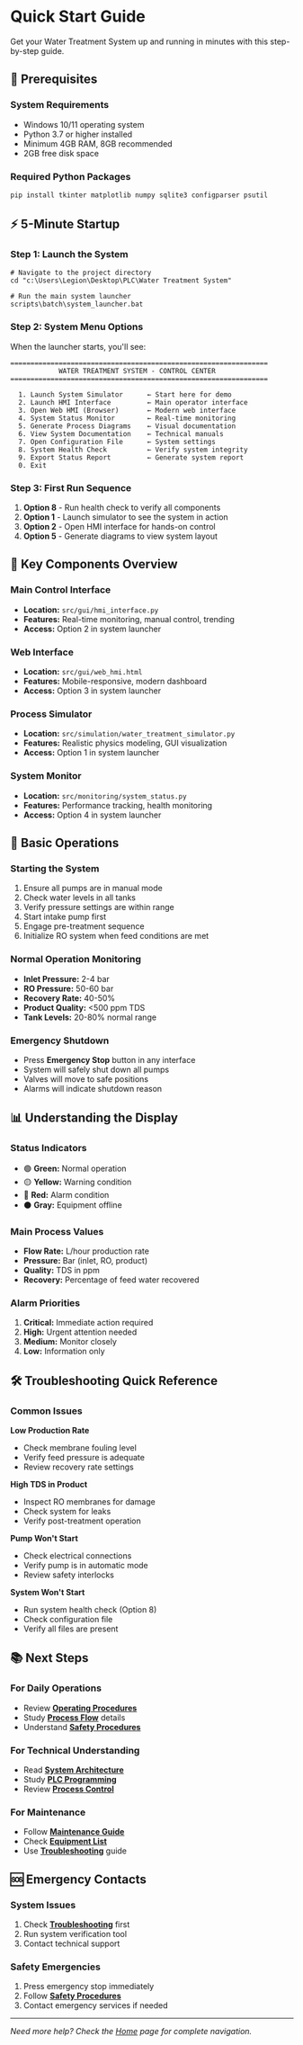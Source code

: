 # Quick Start Guide

Get your Water Treatment System up and running in minutes with this step-by-step guide.

## 🚀 Prerequisites

### System Requirements
- Windows 10/11 operating system
- Python 3.7 or higher installed
- Minimum 4GB RAM, 8GB recommended
- 2GB free disk space

### Required Python Packages
```bash
pip install tkinter matplotlib numpy sqlite3 configparser psutil
```

## ⚡ 5-Minute Startup

### Step 1: Launch the System
```batch
# Navigate to the project directory
cd "c:\Users\Legion\Desktop\PLC\Water Treatment System"

# Run the main system launcher
scripts\batch\system_launcher.bat
```

### Step 2: System Menu Options
When the launcher starts, you'll see:
```
================================================================
            WATER TREATMENT SYSTEM - CONTROL CENTER
================================================================

  1. Launch System Simulator      ← Start here for demo
  2. Launch HMI Interface         ← Main operator interface
  3. Open Web HMI (Browser)       ← Modern web interface
  4. System Status Monitor        ← Real-time monitoring
  5. Generate Process Diagrams    ← Visual documentation
  6. View System Documentation    ← Technical manuals
  7. Open Configuration File      ← System settings
  8. System Health Check          ← Verify system integrity
  9. Export Status Report         ← Generate system report
  0. Exit
```

### Step 3: First Run Sequence
1. **Option 8** - Run health check to verify all components
2. **Option 1** - Launch simulator to see the system in action
3. **Option 2** - Open HMI interface for hands-on control
4. **Option 5** - Generate diagrams to view system layout

## 🎯 Key Components Overview

### Main Control Interface
- **Location:** `src/gui/hmi_interface.py`
- **Features:** Real-time monitoring, manual control, trending
- **Access:** Option 2 in system launcher

### Web Interface
- **Location:** `src/gui/web_hmi.html`
- **Features:** Mobile-responsive, modern dashboard
- **Access:** Option 3 in system launcher

### Process Simulator
- **Location:** `src/simulation/water_treatment_simulator.py`
- **Features:** Realistic physics modeling, GUI visualization
- **Access:** Option 1 in system launcher

### System Monitor
- **Location:** `src/monitoring/system_status.py`
- **Features:** Performance tracking, health monitoring
- **Access:** Option 4 in system launcher

## 🔧 Basic Operations

### Starting the System
1. Ensure all pumps are in manual mode
2. Check water levels in all tanks
3. Verify pressure settings are within range
4. Start intake pump first
5. Engage pre-treatment sequence
6. Initialize RO system when feed conditions are met

### Normal Operation Monitoring
- **Inlet Pressure:** 2-4 bar
- **RO Pressure:** 50-60 bar
- **Recovery Rate:** 40-50%
- **Product Quality:** <500 ppm TDS
- **Tank Levels:** 20-80% normal range

### Emergency Shutdown
- Press **Emergency Stop** button in any interface
- System will safely shut down all pumps
- Valves will move to safe positions
- Alarms will indicate shutdown reason

## 📊 Understanding the Display

### Status Indicators
- 🟢 **Green:** Normal operation
- 🟡 **Yellow:** Warning condition
- 🔴 **Red:** Alarm condition
- ⚫ **Gray:** Equipment offline

### Main Process Values
- **Flow Rate:** L/hour production rate
- **Pressure:** Bar (inlet, RO, product)
- **Quality:** TDS in ppm
- **Recovery:** Percentage of feed water recovered

### Alarm Priorities
1. **Critical:** Immediate action required
2. **High:** Urgent attention needed
3. **Medium:** Monitor closely
4. **Low:** Information only

## 🛠️ Troubleshooting Quick Reference

### Common Issues

**Low Production Rate**
- Check membrane fouling level
- Verify feed pressure is adequate
- Review recovery rate settings

**High TDS in Product**
- Inspect RO membranes for damage
- Check system for leaks
- Verify post-treatment operation

**Pump Won't Start**
- Check electrical connections
- Verify pump is in automatic mode
- Review safety interlocks

**System Won't Start**
- Run system health check (Option 8)
- Check configuration file
- Verify all files are present

## 📚 Next Steps

### For Daily Operations
- Review **[Operating Procedures](Operating-Procedures.md)**
- Study **[Process Flow](Process-Flow.md)** details
- Understand **[Safety Procedures](Safety-Procedures.md)**

### For Technical Understanding
- Read **[System Architecture](System-Architecture.md)**
- Study **[PLC Programming](PLC-Programming.md)**
- Review **[Process Control](Process-Control.md)**

### For Maintenance
- Follow **[Maintenance Guide](Maintenance-Guide.md)**
- Check **[Equipment List](Equipment-List.md)**
- Use **[Troubleshooting](Troubleshooting.md)** guide

## 🆘 Emergency Contacts

### System Issues
1. Check **[Troubleshooting](Troubleshooting.md)** first
2. Run system verification tool
3. Contact technical support

### Safety Emergencies
1. Press emergency stop immediately
2. Follow **[Safety Procedures](Safety-Procedures.md)**
3. Contact emergency services if needed

---

*Need more help? Check the [Home](../Home.md) page for complete navigation.*
